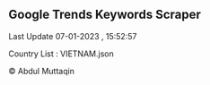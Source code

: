 

## Google Trends Keywords Scraper 
 
Last Update 07-01-2023 , 15:52:57

Country List :
VIETNAM.json



© Abdul Muttaqin 
